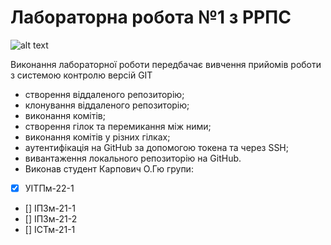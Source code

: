 # Лабораторна робота №1 з РРПС

![alt text](https://pdp.nacs.gov.ua/system/providers/logos/000/000/057/original/%D0%B7%D0%B0%D0%B2%D0%B0%D0%BD%D1%82%D0%B0%D0%B6%D0%B5%D0%BD%D0%BD%D1%8F_%282%29.png?1651503202)

Виконання лабораторної роботи передбачає вивчення прийомів роботи з системою контролю версій GIT

 - створення віддаленого репозиторію;
 - клонування віддаленого репозиторію;
 - виконання комітів;
 - створення гілок та перемикання між ними;
 - виконання комітів у різних гілках;
 - аутентифікація на GitHub за допомогою токена та через SSH;
 - вивантаження локального репозиторію на GitHub.
 - Виконав студент Карпович О.Гю групи:
 
- [x] УІТПм-22-1
- [] ІПЗм-21-1
- [] ІПЗм-21-2
- [] ІСТм-21-1
